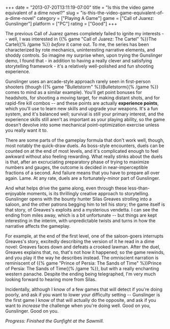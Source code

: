 +++
date = "2013-07-20T13:11:19-07:00"
title = "Is this the video game equivalent of a dime novel?"
slug = "is-this-the-video-game-equivalent-of-a-dime-novel"
category = ["Playing A Game"]
game = ["Call of Juarez: Gunslinger"]
platform = ["PC"]
rating = ["Good"]
+++

The previous Call of Juarez games completely failed to ignite my interests -- well, I was interested in {{% game "Call of Juarez: The Cartel" %}}The Cartel{{% /game %}} <i>before</i> it came out.  To me, the series has been characterized by rote mechanics, uninteresting narrative elements, and shoddy controls.  So imagine my surprise when, upon trying the Gunslinger demo, I found that - in addition to having a really clever and satisfying storytelling framework - it's a relatively well-polished and fun shooting experience.

Gunslinger uses an arcade-style approach rarely seen in first-person shooters (though {{% game "Bulletstorm" %}}Bulletstorm{{% /game %}} comes to mind as a similar example).  You'll get point bonuses for headshots, for shooting a moving target, for making distant shots, and for rapid-fire kill combos -- and these points are actually <b>experience points</b>, which you'll use to learn new skills and upgrade your weapons.  It's a fun system, and it's balanced well; survival is still your primary interest, and the experience skills still aren't as important as your playing ability, so the game doesn't devolve into some mechanical point-optimization exercise unless you really want it to.

There are some parts of the gameplay formula that don't work well, though, most notably the quick-draw duels.  As boss-style encounters, duels can be counted on at the end of most levels, and it's complicated enough to feel awkward without also feeling rewarding.  What really stinks about the duels is that, after an excruciating preparatory phase of trying to maximize numbers and gauges, the outcome is decided in near-imperceptible fractions of a second.  And failure means that you have to prepare all over again.  Lame.  At any rate, duels are a fortunately-minor part of Gunslinger.

And what helps drive the game along, even through these less-than-enjoyable moments, is its thrillingly creative approach to storytelling.  Gunslinger opens with the bounty hunter Silas Greaves strolling into a saloon, and the other patrons begging him to tell his story; the game itself is that story, of Greaves's exploits and a mysterious vendetta.  I can see the ending from miles away, which is a bit unfortunate -- but things are kept interesting in the interim, with unpredictable twists and turns in how the narrative affects the gameplay.

For example, at the end of the first level, one of the saloon-goers interrupts Greaves's story, excitedly describing the version of it he read in a dime novel: Greaves faces down and defeats a crooked lawman.  After the duel, Greaves explains that, no, that's not how it happened; so the game rewinds, and you play it the way he describes instead.  The omniscient narration is reminiscent of {{% game "Prince of Persia: The Sands of Time" %}}Prince of Persia: The Sands of Time{{% /game %}}, but with a really enchanting western panache.  Despite the ending being telegraphed, I'm very much looking forward to hearing more from Silas.

Incidentally, although I know of a few games that will detect if you're doing poorly, and ask if you want to lower your difficulty setting -- Gunslinger is the first game I know of that will actually do the opposite, and ask if you want to <i>increase</i> the challenge when you're doing well.  Good on you, Gunslinger.  Good on you.

<i>Progress: Finished the Gunfight at the Sawmill.</i>